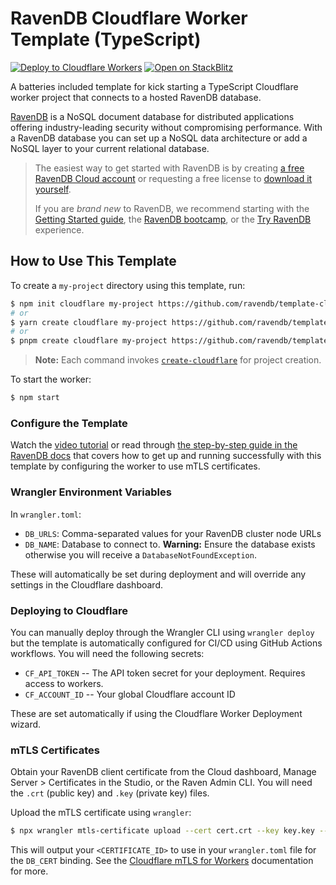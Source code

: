 # RavenDB Cloudflare Worker Template (TypeScript)

[![Deploy to Cloudflare Workers](https://deploy.workers.cloudflare.com/button)](https://deploy.workers.cloudflare.com/?url=https://github.com/ravendb/template-cloudflare-worker) [![Open on StackBlitz](https://developer.stackblitz.com/img/open_in_stackblitz.svg)][stackblitz]

A batteries included template for kick starting a TypeScript Cloudflare worker project that connects to a hosted RavenDB database.

[RavenDB][cloud-signup] is a NoSQL document database for distributed applications offering industry-leading security without compromising performance. With a RavenDB database you can set up a NoSQL data architecture or add a NoSQL layer to your current relational database.

> The easiest way to get started with RavenDB is by creating [a free RavenDB Cloud account][cloud-signup] or requesting a free license to [download it yourself][download].
>
> If you are _brand new_ to RavenDB, we recommend starting with the [Getting Started guide][docs-get-started], the [RavenDB bootcamp][learn-bootcamp], or the [Try RavenDB][learn-demo] experience.

## How to Use This Template

To create a `my-project` directory using this template, run:

```sh
$ npm init cloudflare my-project https://github.com/ravendb/template-cloudflare-worker
# or
$ yarn create cloudflare my-project https://github.com/ravendb/template-cloudflare-worker
# or
$ pnpm create cloudflare my-project https://github.com/ravendb/template-cloudflare-worker
```

> **Note:** Each command invokes [`create-cloudflare`](https://www.npmjs.com/package/create-cloudflare) for project creation.

To start the worker:

```sh
$ npm start
```

### Configure the Template

Watch the [video tutorial][docs-howto-video] or read through [the step-by-step guide in the RavenDB docs][docs-howto] that covers how to get up and running successfully with this template by configuring the worker to use mTLS certificates.

### Wrangler Environment Variables

In `wrangler.toml`:

- `DB_URLS`: Comma-separated values for your RavenDB cluster node URLs
- `DB_NAME`: Database to connect to. **Warning:** Ensure the database exists otherwise you will receive a `DatabaseNotFoundException`.

These will automatically be set during deployment and will override any settings in the Cloudflare dashboard.

### Deploying to Cloudflare

You can manually deploy through the Wrangler CLI using `wrangler deploy` but the template is automatically configured for CI/CD using GitHub Actions workflows. You will need the following secrets:

- `CF_API_TOKEN` -- The API token secret for your deployment. Requires access to workers.
- `CF_ACCOUNT_ID` -- Your global Cloudflare account ID

These are set automatically if using the Cloudflare Worker Deployment wizard.

### mTLS Certificates

Obtain your RavenDB client certificate from the Cloud dashboard, Manage Server > Certificates in the Studio, or the Raven Admin CLI. You will need the `.crt` (public key) and `.key` (private key) files.

Upload the mTLS certificate using `wrangler`:

```sh
$ npx wrangler mtls-certificate upload --cert cert.crt --key key.key --name cert_name
```

This will output your `<CERTIFICATE_ID>` to use in your `wrangler.toml` file for the `DB_CERT` binding. See the [Cloudflare mTLS for Workers][cf-workers-mtls] documentation for more.

[stackblitz]: https://stackblitz.com/github/ravendb/template-cloudflare-worker
[cloud-signup]: https://cloud.ravendb.net?utm_source=github&utm_medium=web&utm_campaign=github_template_cloudflare_worker&utm_content=cloud_signup
[download]: https://ravendb.net/download?utm_source=github&utm_medium=web&utm_campaign=github_template_cloudflare_worker&utm_content=download
[docs-get-started]: https://ravendb.net/docs/article-page/csharp/start/getting-started?utm_source=github&utm_medium=web&utm_campaign=github_template_cloudflare_worker&utm_content=docs_get_started
[docs-create-db]: https://ravendb.net/docs/article-page/csharp/studio/database/create-new-database/general-flow?utm_source=github&utm_medium=web&utm_campaign=github_template_cloudflare_worker&utm_content=docs_new_db
[learn-bootcamp]: https://ravendb.net/learn/bootcamp?utm_source=github&utm_medium=web&utm_campaign=github_template_cloudflare_worker&utm_content=learn_bootcamp
[learn-demo]: https://demo.ravendb.net/?utm_source=github&utm_medium=web&utm_campaign=github_template_cloudflare_worker&utm_content=learn_demo
[docs-howto]: https://ravendb.net/docs/article-page/nodejs/getting-started/platform-guides/cloudflare-workers/overview?utm_source=github&utm_medium=web&utm_campaign=github_template_cloudflare_worker&utm_content=docs_howto
[docs-howto-video]: #tbd
[cf-workers-mtls]: https://developers.cloudflare.com/workers/runtime-apis/mtls/

